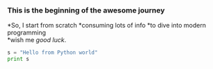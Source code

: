 ### This is the beginning of the awesome journey

*So, I start from scratch
*consuming lots of info
*to dive into modern programming  
*wish me *good luck*.  

```python
s = "Hello from Python world"
print s
```